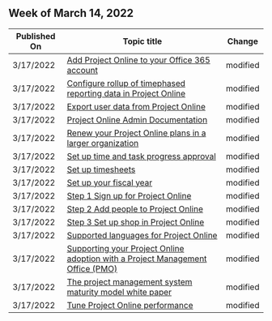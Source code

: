 <!-- This file is generated automatically each week. Changes made to this file will be overwritten.-->



## Week of March 14, 2022


| Published On |Topic title | Change |
|------|------------|--------|
| 3/17/2022 | [Add Project Online to your Office 365 account](/ProjectOnline/add-project-online-to-your-office-365-account) | modified |
| 3/17/2022 | [Configure rollup of timephased reporting data in Project Online](/ProjectOnline/configure-rollup-of-timephased-reporting-data-in-project-online) | modified |
| 3/17/2022 | [Export user data from Project Online](/ProjectOnline/export-user-data-from-project-online) | modified |
| 3/17/2022 | [Project Online Admin Documentation](/ProjectOnline/project-online) | modified |
| 3/17/2022 | [Renew your Project Online plans in a larger organization](/ProjectOnline/renew-your-project-online-plans-in-a-larger-organization) | modified |
| 3/17/2022 | [Set up time and task progress approval](/ProjectOnline/set-up-time-and-task-progress-approval) | modified |
| 3/17/2022 | [Set up timesheets](/ProjectOnline/set-up-timesheets) | modified |
| 3/17/2022 | [Set up your fiscal year](/ProjectOnline/set-up-your-fiscal-year) | modified |
| 3/17/2022 | [Step 1 Sign up for Project Online](/ProjectOnline/step-1-sign-up-for-project-online) | modified |
| 3/17/2022 | [Step 2 Add people to Project Online](/ProjectOnline/step-2-add-people-to-project-online) | modified |
| 3/17/2022 | [Step 3 Set up shop in Project Online](/ProjectOnline/step-3-set-up-shop-in-project-online) | modified |
| 3/17/2022 | [Supported languages for Project Online](/ProjectOnline/supported-languages-for-project-online) | modified |
| 3/17/2022 | [Supporting your Project Online adoption with a Project Management Office (PMO)](/ProjectOnline/supporting-your-project-online-adoption-with-a-project-management-office-pmo) | modified |
| 3/17/2022 | [The project management system maturity model white paper](/ProjectOnline/the-project-management-system-maturity-model-white-paper) | modified |
| 3/17/2022 | [Tune Project Online performance](/ProjectOnline/tune-project-online-performance) | modified |

